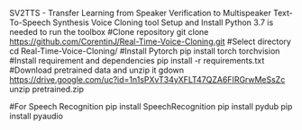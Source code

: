 SV2TTS - Transfer Learning from Speaker Verification to Multispeaker Text-To-Speech Synthesis
Voice Cloning tool
Setup and Install
Python 3.7 is needed to run the toolbox
#Clone repository
git clone https://github.com/CorentinJ/Real-Time-Voice-Cloning.git
#Select directory
cd Real-Time-Voice-Cloning/
#Install Pytorch
pip install torch torchvision
#Install requirement and dependencies
pip install -r requirements.txt
#Download pretrained data and unzip it
gdown https://drive.google.com/uc?id=1n1sPXvT34yXFLT47QZA6FIRGrwMeSsZc
unzip pretrained.zip

#For Speech Recognition
pip install SpeechRecognition
pip install pydub
pip install pyaudio

